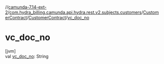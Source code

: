 //[camunda-7.14-ext-2](../../../../index.md)/[com.hydra_billing.camunda.api.hydra.rest.v2.subjects.customers](../../index.md)/[CustomerContract](../index.md)/[CustomerContract](index.md)/[vc_doc_no](vc_doc_no.md)

# vc_doc_no

[jvm]\
val [vc_doc_no](vc_doc_no.md): String
